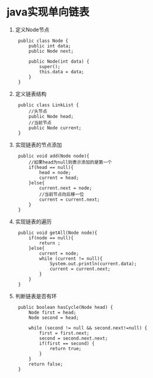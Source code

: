 # java实现单向链表

1. 定义Node节点

        public class Node {	
            public int data;           
            public Node next;

            public Node(int data) {
                super();
                this.data = data;
            }         
        }

2. 定义链表结构

        public class LinkList {
            //头节点
            public Node head;
            //当前节点
            public Node current;
        }


3. 实现链表的节点添加

        public void add(Node node){
            //如果head为null则表示添加的是第一个
            if(head == null){
                head = node;
                current = head;
            }else{
                current.next = node;
                //当前节点向后移一位
                current = current.next;
            }
        }


4. 实现链表的遍历

        public void getAll(Node node){
            if(node == null){
                return ;
            }else{
                current = node;
                while (current != null){
                    System.out.println(current.data);
                    current = current.next;
                }
            }
        }

5. 判断链表是否有环

        public boolean hasCycle(Node head) {
            Node first = head;
            Node second = head;
            
            while (second != null && second.next!=null) {
                first = first.next;
                second = second.next.next;
                if(first == second) {
                    return true;
                }			
            }
            return false;	
        }